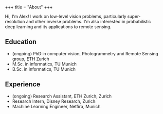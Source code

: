 +++
title = "About"
+++

Hi, I'm Alex! I work on low-level vision problems, particularly super-resolution and other inverse problems. I'm also interested in probabilistic deep learning and its applications to remote sensing.

## Education

* (ongoing) PhD in computer vision, Photogrammetry and Remote Sensing group, ETH Zurich
* M.Sc. in informatics, TU Munich 
* B.Sc. in informatics, TU Munich 

## Experience

* (ongoing) Research Assistant, ETH Zurich, Zurich
* Research Intern, Disney Research, Zurich
* Machine Learning Engineer, Netfira, Munich
